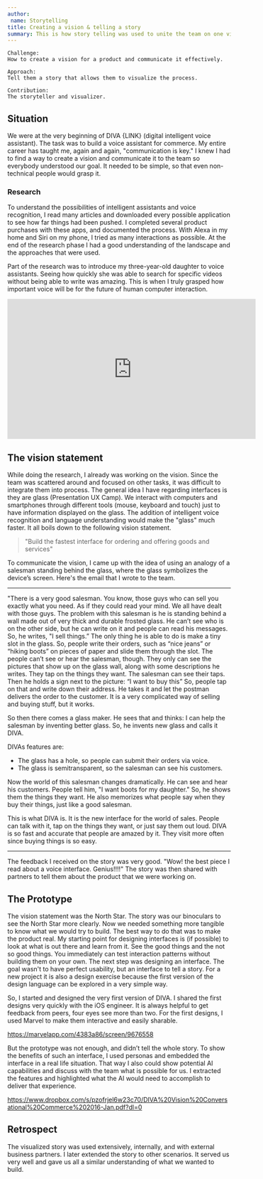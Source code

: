 ```yaml
---
author:
 name: Storytelling
title: Creating a vision & telling a story
summary: This is how story telling was used to unite the team on one vision and goal.
---
```


```
Challenge:
How to create a vision for a product and communicate it effectively.

Approach:
Tell them a story that allows them to visualize the process.

Contribution:
The storyteller and visualizer.
```

## Situation
We were at the very beginning of DIVA {LINK} (digital intelligent voice assistant). The task was to build a voice assistant for commerce. My entire career has taught me, again and again, "communication is key." I knew I had to find a way to create a vision and communicate it to the team so everybody understood our goal. It needed to be simple, so that even non-technical people would grasp it.

### Research
To understand the possibilities of intelligent assistants and voice recognition, I read many articles and downloaded every possible application to see how far things had been pushed. I completed several product purchases with these apps, and documented the process. With Alexa in my home and Siri on my phone, I tried as many interactions as possible. At the end of the research phase I had a good understanding of the landscape and the approaches that were used. 

Part of the research was to introduce my three-year-old daughter to voice assistants. Seeing how quickly she was able to search for specific videos without being able to write was amazing. This is when I truly grasped how important voice will be for the future of human computer interaction. 

<iframe width="560" height="315" src="https://www.youtube.com/embed/WVAOKZCB104?rel=0&amp;showinfo=0" frameborder="0" allowfullscreen></iframe>

## The vision statement 
While doing the research, I already was working on the vision. Since the team was scattered around and focused on other tasks, it was difficult to integrate them into process. The general idea I have regarding interfaces is they are glass (Presentation UX Camp). We interact with computers and smartphones through different tools (mouse, keyboard and touch) just to have information displayed on the glass. The addition of  intelligent voice recognition and language understanding would make the "glass" much faster. It all boils down to the following vision statement. 

>"Build the fastest interface for ordering and offering goods and services"

To communicate the vision, I came up with the idea of using an analogy of a salesman standing behind the glass, where the glass symbolizes the device’s screen. Here's the email that I wrote to the team.

---
"There is a very good salesman. You know, those guys who can sell you exactly what you need. As if they could read your mind.
We all have dealt with those guys. The problem with this salesman is he is standing behind a wall made out of very thick and durable frosted glass. He can’t see who is on the other side, but he can write on it and people can read his messages. So, he writes, "I sell things.” The only thing he is able to do is make a tiny slot in the glass. So, people write their orders, such as “nice jeans” or “hiking boots” on pieces of paper and slide them through the slot. The people can’t see or hear the salesman, though. They only can see the pictures that show up on the glass wall, along with some descriptions he writes. They tap on the things they want. The salesman can see their taps. Then he holds a sign next to the picture: “I want to buy this” So, people tap on that and write down their address. He takes it and let the postman delivers the order to the customer. It is a very complicated way of selling and buying stuff, but it works.

So then there comes a glass maker. He sees that and thinks: I can help the salesman by inventing better glass. So, he invents new glass and calls it DIVA.

DIVAs features are:
- The glass has a hole, so people can submit their orders via voice.
- The glass is semitransparent, so the salesman can see his customers.

Now the world of this salesman changes dramatically. He can see and hear his customers. People tell him, "I want boots for my daughter." So, he shows them the things they want. He also memorizes what people say when they buy their things, just like a good salesman.

This is what DIVA is. It is the new interface for the world of sales. People can talk with it, tap on the things they want, or just say them out loud. DIVA is so fast and accurate that people are amazed by it. They visit more often since buying things is so easy.

---

The feedback I received on the story was very good. "Wow! the best piece I read about a voice interface. Genius!!!!" The story was then shared with partners to tell them about the product that we were working on.

## The Prototype
The vision statement was the North Star. The story was our binoculars to see the North Star more clearly. Now we needed something more tangible to know what we would try to build. The best way to do that was to make the product real. My starting point for designing interfaces is (if possible) to look at what is out there and learn from it. See the good things and the not so good things. You immediately can test interaction patterns without building them on your own. The next step was designing an interface. The goal wasn't to have perfect usability, but an interface to tell a story. For a new project it is also a design exercise because the first version of the design language can be explored in a very simple way.

So, I started and designed the very first version of DIVA. I shared the first designs very quickly with the iOS engineer. It is always helpful to get feedback from peers, four eyes see more than two. For the first designs, I used Marvel to make them interactive and easily sharable.

https://marvelapp.com/4383a86/screen/9676558

But the prototype was not enough, and didn’t tell the whole story. To show the benefits of such an interface, I used personas and embedded the interface in a real life situation. That way I also could show potential AI capabilities and discuss with the team what is possible for us. I extracted the features and highlighted what the AI would need to accomplish to deliver that experience.

https://www.dropbox.com/s/pzofrjel6w23c70/DIVA%20Vision%20Conversational%20Commerce%202016-Jan.pdf?dl=0

## Retrospect
The visualized story was used extensively, internally, and with external business partners. I later extended the story to other scenarios. It served us very well and gave us all a similar understanding of what we wanted to build.